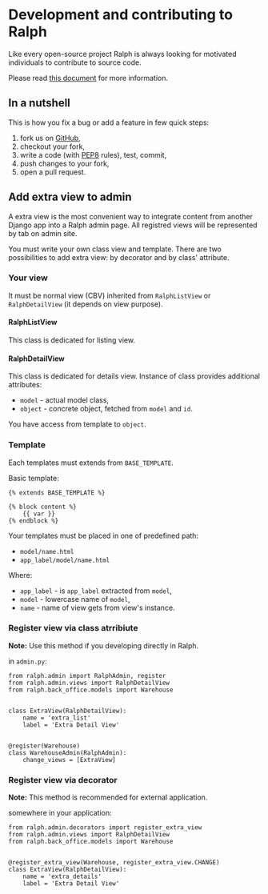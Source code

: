 # Development and contributing to Ralph

Like every open-source project Ralph is always looking for motivated individuals to contribute to source code.

Please read [this document](https://github.com/allegro/ralph/blob/ng/CONTRIBUTING.md) for more information.


## In a nutshell

This is how you fix a bug or add a feature in few quick steps:

1. fork us on [GitHub](https://github.com/allegro/ralph/),
2. checkout your fork,
3. write a code (with [PEP8](https://www.python.org/dev/peps/pep-0008/) rules), test, commit,
4. push changes to your fork,
5. open a pull request.


## Add extra view to admin

A extra view is the most convenient way to integrate content from another Django app into a Ralph admin page. All registred views will be represented by tab on admin site.

You must write your own class view and template. There are two possibilities to add extra view: by decorator and by class' attribute.

### Your view

It must be normal view (CBV) inherited from ``RalphListView`` or ``RalphDetailView`` (it depends on view purpose).

#### RalphListView

This class is dedicated for listing view.

#### RalphDetailView

This class is dedicated for details view. Instance of class provides additional attributes:

- ``model`` - actual model class,
- ``object`` - concrete object, fetched from ``model`` and ``id``.

You have access from template to ``object``.

### Template

Each templates must extends from ``BASE_TEMPLATE``.

Basic template:
```django
{% extends BASE_TEMPLATE %}

{% block content %}
    {{ var }}
{% endblock %}
```

Your templates must be placed in one of predefined path:

- ``model/name.html``
- ``app_label/model/name.html``

Where:

- ``app_label`` - is ``app_label`` extracted from ``model``,
- ``model`` - lowercase name of ``model``,
- ``name`` - name of view gets from view's instance.

### Register view via class atrribiute

**Note:** Use this method if you developing directly in Ralph.

in ``admin.py``:
```python3
from ralph.admin import RalphAdmin, register
from ralph.admin.views import RalphDetailView
from ralph.back_office.models import Warehouse


class ExtraView(RalphDetailView):
    name = 'extra_list'
    label = 'Extra Detail View'


@register(Warehouse)
class WarehouseAdmin(RalphAdmin):
    change_views = [ExtraView]
```

### Register view via decorator

**Note:** This method is recommended for external application.

somewhere in your application:
```python3
from ralph.admin.decorators import register_extra_view
from ralph.admin.views import RalphDetailView
from ralph.back_office.models import Warehouse


@register_extra_view(Warehouse, register_extra_view.CHANGE)
class ExtraView(RalphDetailView):
    name = 'extra_details'
    label = 'Extra Detail View'
```
